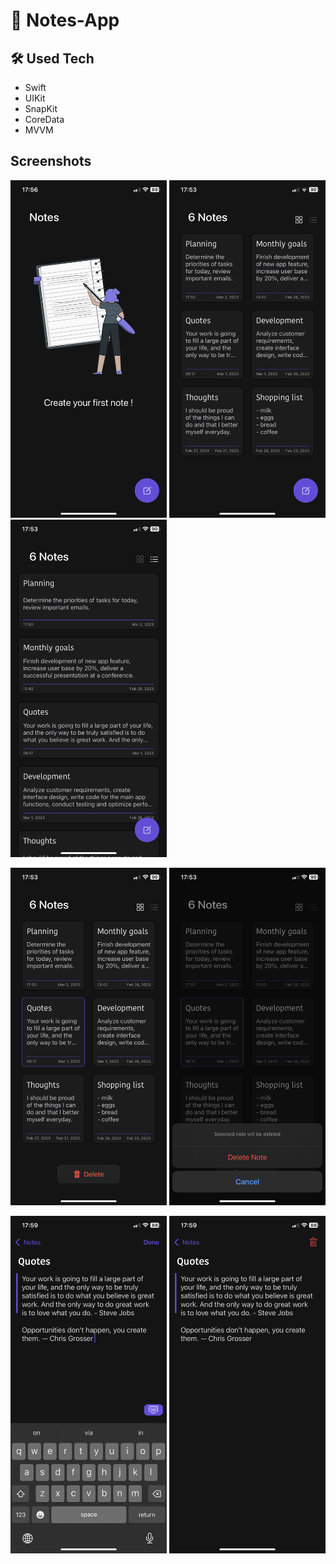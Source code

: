 #   📝 Notes-App

## 🛠 Used Tech

* Swift
* UIKit
* SnapKit
* CoreData
* MVVM

## Screenshots

<p>
    <img src="img/IMG_3093.PNG" width="250" height="540">
    <img src="img/IMG_3089.PNG" width="250" height="540">
    <img src="img/IMG_3090.PNG" width="250" height="540">
</p>
<p>
    <img src="img/IMG_3091.PNG" width="250" height="540">
    <img src="img/IMG_3092.PNG" width="250" height="540">
</p>
<p>
    <img src="img/IMG_3094.PNG" width="250" height="540">
    <img src="img/IMG_3095.PNG" width="250" height="540">
</p>

